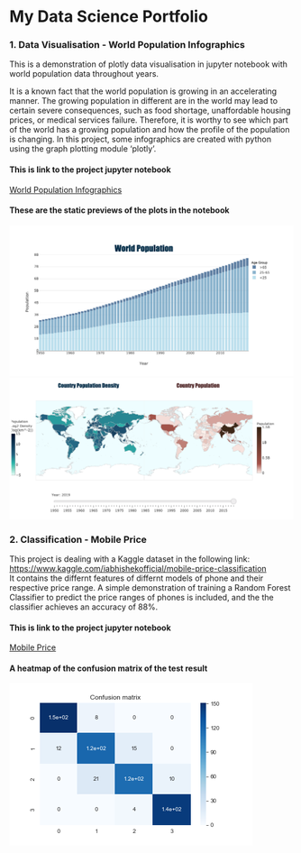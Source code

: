 # My Data Science Portfolio
### 1. Data Visualisation - World Population Infographics

This is a demonstration of plotly data visualisation in jupyter notebook with world population data throughout years.

It is a known fact that the world population is growing in an accelerating manner. The growing population in different are in the world may lead to certain severe consequences, such as food shortage, unaffordable housing prices, or medical services failure. Therefore, it is worthy to see which part of the world has a growing population and how the profile of the population is changing. In this project, some infographics are created with python using the graph plotting module ‘plotly’. 

#### This is link to the project jupyter notebook
<a href="https://nbviewer.jupyter.org/github/nath1295/Data-Science-Portfolio/blob/master/World_population_visualisation/world_population.ipynb?flush_cache=true" target="_blank">World Population Infographics</a>

#### These are the static previews of the plots in the notebook
![bar-plot](https://github.com/nath1295/Data-Science-Portfolio/blob/master/World_population_visualisation/pop-bar.png)
![map-plot](https://github.com/nath1295/Data-Science-Portfolio/blob/master/World_population_visualisation/pop-map.png)

### 2. Classification - Mobile Price

This project is dealing with a Kaggle dataset in the following link:<br>
https://www.kaggle.com/iabhishekofficial/mobile-price-classification<br>
It contains the differnt features of differnt models of phone and their respective price range. A simple demonstration of training a Random Forest Classifier to predict the price ranges of phones is included, and the the classifier achieves an accuracy of 88%.

#### This is link to the project jupyter notebook
<a href="https://nbviewer.jupyter.org/github/nath1295/Data-Science-Portfolio/blob/master/mobile_price_classification/mobile_classification.ipynb?flush_cache=true" target="_blank">Mobile Price</a>

#### A heatmap of the confusion matrix of the test result
![heatmap](https://github.com/nath1295/Data-Science-Portfolio/blob/master/mobile_price_classification/confusion.png)
